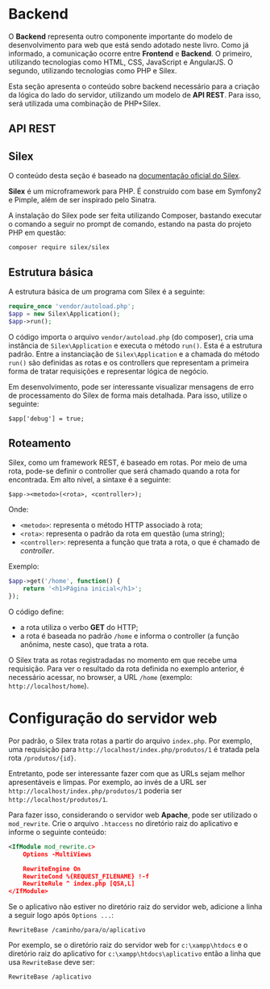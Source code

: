 # Backend

O **Backend** representa outro componente importante do modelo de desenvolvimento para web que está sendo adotado neste livro. Como já informado, a comunicação ocorre entre **Frontend** e **Backend**. O primeiro, utilizando tecnologias como HTML, CSS, JavaScript e AngularJS. O segundo, utilizando tecnologias como PHP e Silex.

Esta seção apresenta o conteúdo sobre backend necessário para a criação da lógica do lado do servidor, utilizando um modelo de **API REST**. Para isso, será utilizada uma combinação de PHP+Silex.

## API REST

## Silex

O conteúdo desta seção é baseado na [documentação oficial do Silex](http://silex.sensiolabs.org/).

**Silex** é um microframework para PHP. É construído com base em Symfony2 e Pimple, além de ser inspirado pelo Sinatra.

A instalação do Silex pode ser feita utilizando Composer, bastando executar o comando a seguir no prompt de comando, estando na pasta do projeto PHP em questão:

```
composer require silex/silex
```

## Estrutura básica

A estrutura básica de um programa com Silex é a seguinte:

```php
require_once 'vendor/autoload.php';
$app = new Silex\Application();
$app->run();
```

O código importa o arquivo `vendor/autoload.php` (do composer), cria uma instância de `Silex\Application` e executa o método `run()`. Esta é a estrutura padrão. Entre a instanciação de `Silex\Application` e a chamada do método `run()` são definidas as rotas e os controllers que representam a primeira forma de tratar requisições e representar lógica de negócio.

Em desenvolvimento, pode ser interessante visualizar mensagens de erro de processamento do Silex de forma mais detalhada. Para isso, utilize o seguinte:

```
$app['debug'] = true;
```

## Roteamento

Silex, como um framework REST, é baseado em rotas. Por meio de uma rota, pode-se definir o controller que será chamado quando a rota for encontrada. Em alto nível, a sintaxe é a seguinte:

```
$app-><metodo>(<rota>, <controller>);
```

Onde:
- `<metodo>`: representa o método HTTP associado à rota;
- `<rota>`: representa o padrão da rota em questão (uma string);
- `<controller>`: representa a função que trata a rota, o que é chamado de *controller*.

Exemplo:

```php
$app->get('/home', function() {
    return '<h1>Página inicial</h1>';
});
```

O código define:
- a rota utiliza o verbo **GET** do HTTP;
- a rota é baseada no padrão `/home` e informa o controller (a função anônima, neste caso), que trata a rota.

O Silex trata as rotas registradadas no momento em que recebe uma requisição. Para ver o resultado da rota definida no exemplo anterior, é necessário acessar, no browser, a URL `/home` (exemplo: `http://localhost/home`).

# Configuração do servidor web

Por padrão, o Silex trata rotas a partir do arquivo `index.php`. Por exemplo, uma requisição para `http://localhost/index.php/produtos/1` é tratada pela rota `/produtos/{id}`.

Entretanto, pode ser interessante fazer com que as URLs sejam melhor apresentáveis e limpas. Por exemplo, ao invés de a URL ser `http://localhost/index.php/produtos/1` poderia ser `http://localhost/produtos/1`.

Para fazer isso, considerando o servidor web **Apache**, pode ser utilizado o `mod_rewrite`. Crie o arquivo `.htaccess` no diretório raiz do aplicativo e informe o seguinte conteúdo:

```xml
<IfModule mod_rewrite.c>
    Options -MultiViews

    RewriteEngine On
    RewriteCond %{REQUEST_FILENAME} !-f
    RewriteRule ^ index.php [QSA,L]
</IfModule>
```

Se o aplicativo não estiver no diretório raiz do servidor web, adicione a linha a seguir logo após `Options ...`:

```
RewriteBase /caminho/para/o/aplicativo
```

Por exemplo, se o diretório raiz do servidor web for `c:\xampp\htdocs` e o diretório raiz do aplicativo for `c:\xampp\htdocs\aplicativo` então a linha que usa `RewriteBase` deve ser:

```
RewriteBase /aplicativo
```
